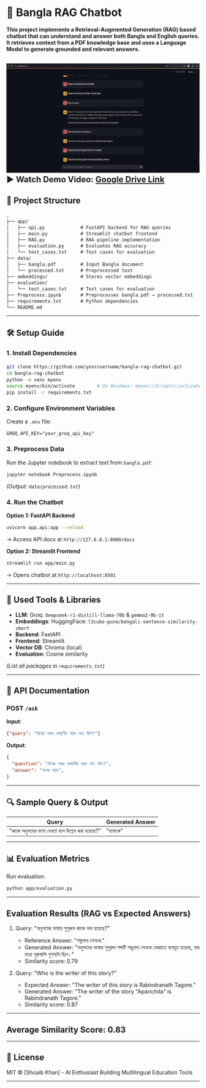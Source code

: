 # 📖 Bangla RAG Chatbot

**This project implements a Retrieval-Augmented Generation (RAG) based chatbot that can understand and answer both Bangla and English queries. It retrieves context from a PDF knowledge base and uses a Language Model to generate grounded and relevant answers.**  

![Streamlit App](demo.png) 
▶ **Watch Demo Video**: [Google Drive Link](link)
---

## 📂 **Project Structure**  
```
.
├── app/  
│   ├── api.py             # FastAPI backend for RAG queries  
│   ├── main.py            # Streamlit chatbot frontend  
│   ├── RAG.py             # RAG pipeline implementation  
│   ├── evaluation.py      # Evaluates RAG accuracy  
│   └── test_cases.txt     # Test cases for evaluation
├── data/  
│   ├── bangla.pdf         # Input Bangla document  
│   └── processed.txt      # Preprocessed text  
├── embeddings/            # Stores vector embeddings  
├── evaluation/  
│   └── test_cases.txt     # Test cases for evaluation  
├── Preprocess.ipynb       # Preprocesses bangla.pdf → processed.txt  
├── requirements.txt       # Python dependencies  
└── README.md  
```

---

## 🛠 **Setup Guide**  

### **1. Install Dependencies**  
```bash
git clone https://github.com/yourusername/bangla-rag-chatbot.git
cd bangla-rag-chatbot
python -m venv myenv
source myenv/bin/activate        # On Windows: myenv\\Scripts\\activate
pip install -r requirements.txt
```

### **2. Configure Environment Variables**  
Create a `.env` file:  
```env
GROQ_API_KEY="your_groq_api_key"
```

### **3. Preprocess Data**  
Run the Jupyter notebook to extract text from `bangla.pdf`:  
```bash
jupyter notebook Preprocess.ipynb
```
*(Output: `data/processed.txt`)*  

### **4. Run the Chatbot**  
**Option 1: FastAPI Backend**  
```bash
uvicorn app.api:app --reload
```
→ Access API docs at `http://127.0.0.1:8000/docs`  

**Option 2: Streamlit Frontend**  
```bash
streamlit run app/main.py
```
→ Opens chatbot at `http://localhost:8501`  

---

## 🧰 **Used Tools & Libraries**  
- **LLM**: Groq: `deepseek-r1-distill-llama-70b` & `gemma2-9b-it`
- **Embeddings**: HuggingFace: `l3cube-pune/bengali-sentence-similarity-sbert`  
- **Backend**: FastAPI  
- **Frontend**: Streamlit  
- **Vector DB**: Chroma (local)  
- **Evaluation**: Cosine similarity

*(List all packages in `requirements.txt`)*  

---

## 📡 **API Documentation**  
### **POST `/ask`**  
**Input**:  
```json
{"query": "বিয়ের সময় কল্যাণীর বয়স কত ছিল?"}
```  
**Output**:  
```json
{
  "question": "বিয়ের সময় কল্যাণীর বয়স কত ছিল?",
  "answer": "পনের বছর",
}
```

---

## 🔍 **Sample Query & Output**  
|                  **Query**                      |            **Generated Answer**               |
|-------------------------------------------------|-----------------------------------------------|
| "কাকে অনুপমের ভাগ্য দেবতা বলে উল্লেখ করা হয়েছে?" |                  "মামাকে"                     |  

---

## 📊 **Evaluation Metrics**  
Run evaluation:  
```bash
python app/evaluation.py
```  
-----------------------------------------
Evaluation Results (RAG vs Expected Answers)
-----------------------------------------
1. Query: "অনুপমের ভাষায় সুপুরুষ কাকে বলা হয়েছে?"  
   - Reference Answer: "শস্তুনাথ সেনকে."  
   - Generated Answer: "অনুপমের ভাষায় সুপুরুষ শব্দটি শম্ভুনাথ সেনকে বোঝাতে ব্যবহৃত হয়েছে, যার মধ্যে পুরুষালি গুণাবলি ছিল।"  
   - Similarity score: 0.79  

2. Query: "Who is the writer of this story?"  
   - Expected Answer: "The writer of this story is Rabindranath Tagore."  
   - Generated Answer: "The writer of the story "Aparichita" is Rabindranath Tagore."  
   - Similarity score: 0.87 

-----------------------------------------
Average Similarity Score: 0.83  
-----------------------------------------


---

## 📜 License
MIT © [Shoaib Khan] - AI Enthusiast Building Multilingual Education Tools

---
